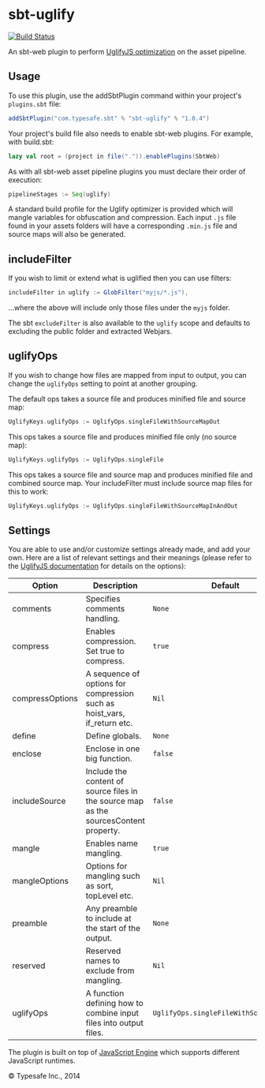sbt-uglify
==========

[![Build Status](https://api.travis-ci.org/sbt/sbt-uglify.png?branch=master)](https://travis-ci.org/sbt/sbt-uglify)

An sbt-web plugin to perform [UglifyJS optimization](https://github.com/mishoo/UglifyJS2) on the asset pipeline.

Usage
-----
To use this plugin, use the addSbtPlugin command within your project's `plugins.sbt` file:

```scala
addSbtPlugin("com.typesafe.sbt" % "sbt-uglify" % "1.0.4")
```

Your project's build file also needs to enable sbt-web plugins. For example, with build.sbt:

```scala
lazy val root = (project in file(".")).enablePlugins(SbtWeb)
```

As with all sbt-web asset pipeline plugins you must declare their order of execution:

```scala
pipelineStages := Seq(uglify)
```

A standard build profile for the Uglify optimizer is provided which will mangle variables for obfuscation and
compression. Each input `.js` file found in your assets folders will have a corresponding `.min.js` file and source maps will also be generated.

## includeFilter

If you wish to limit or extend what is uglified then you can use filters:
```scala
includeFilter in uglify := GlobFilter("myjs/*.js"),
```
...where the above will include only those files under the `myjs` folder.

The sbt `excludeFilter` is also available to the `uglify` scope and defaults to excluding the public folder and extracted Webjars.

## uglifyOps

If you wish to change how files are mapped from input to output, you can change the `uglifyOps` setting to point at another grouping.

The default ops takes a source file and produces minified file and source map:
```scala
UglifyKeys.uglifyOps := UglifyOps.singleFileWithSourceMapOut
```

This ops takes a source file and produces minified file only (no source map):
```scala
UglifyKeys.uglifyOps := UglifyOps.singleFile
```

This ops takes a source file and source map and produces minified file and combined source map. Your includeFilter must include source map files for this to work:
```scala
UglifyKeys.uglifyOps := UglifyOps.singleFileWithSourceMapInAndOut
```

## Settings
You are able to use and/or customize settings already made, and add your own. Here are a list of relevant settings and
their meanings (please refer to the [UglifyJS documentation](https://github.com/mishoo/UglifyJS2) for details on the
options):

Option                  | Description                                                                                   | Default
------------------------|-----------------------------------------------------------------------------------------------|----------
comments                | Specifies comments handling.                                                                  | `None`
compress                | Enables compression. Set true to compress.                                                    | `true`
compressOptions         | A sequence of options for compression such as hoist_vars, if_return etc.                      | `Nil`
define                  | Define globals.                                                                               | `None`
enclose                 | Enclose in one big function.                                                                  | `false`
includeSource           | Include the content of source files in the source map as the sourcesContent property.         | `false`
mangle                  | Enables name mangling.                                                                        | `true`
mangleOptions           | Options for mangling such as sort, topLevel etc.                                              | `Nil`
preamble                | Any preamble to include at the start of the output.                                           | `None`
reserved                | Reserved names to exclude from mangling.                                                      | `Nil`
uglifyOps               | A function defining how to combine input files into output files.                             | `UglifyOps.singleFileWithSourceMapOut`

The plugin is built on top of [JavaScript Engine](https://github.com/typesafehub/js-engine) which supports different JavaScript runtimes.

&copy; Typesafe Inc., 2014

